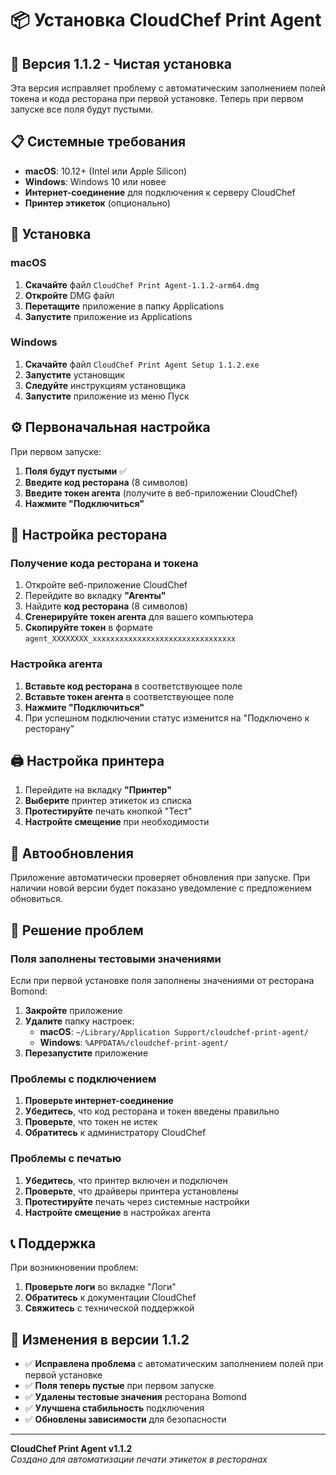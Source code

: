 # 📦 Установка CloudChef Print Agent

## 🎯 Версия 1.1.2 - Чистая установка

Эта версия исправляет проблему с автоматическим заполнением полей токена и кода ресторана при первой установке. Теперь при первом запуске все поля будут пустыми.

## 📋 Системные требования

- **macOS**: 10.12+ (Intel или Apple Silicon)
- **Windows**: Windows 10 или новее
- **Интернет-соединение** для подключения к серверу CloudChef
- **Принтер этикеток** (опционально)

## 🚀 Установка

### macOS

1. **Скачайте** файл `CloudChef Print Agent-1.1.2-arm64.dmg`
2. **Откройте** DMG файл
3. **Перетащите** приложение в папку Applications
4. **Запустите** приложение из Applications

### Windows

1. **Скачайте** файл `CloudChef Print Agent Setup 1.1.2.exe`
2. **Запустите** установщик
3. **Следуйте** инструкциям установщика
4. **Запустите** приложение из меню Пуск

## ⚙️ Первоначальная настройка

При первом запуске:

1. **Поля будут пустыми** ✅
2. **Введите код ресторана** (8 символов)
3. **Введите токен агента** (получите в веб-приложении CloudChef)
4. **Нажмите "Подключиться"**

## 🔧 Настройка ресторана

### Получение кода ресторана и токена

1. Откройте веб-приложение CloudChef
2. Перейдите во вкладку **"Агенты"**
3. Найдите **код ресторана** (8 символов)
4. **Сгенерируйте токен агента** для вашего компьютера
5. **Скопируйте токен** в формате `agent_XXXXXXXX_xxxxxxxxxxxxxxxxxxxxxxxxxxxxxxxx`

### Настройка агента

1. **Вставьте код ресторана** в соответствующее поле
2. **Вставьте токен агента** в соответствующее поле
3. **Нажмите "Подключиться"**
4. При успешном подключении статус изменится на "Подключено к ресторану"

## 🖨️ Настройка принтера

1. Перейдите на вкладку **"Принтер"**
2. **Выберите** принтер этикеток из списка
3. **Протестируйте** печать кнопкой "Тест"
4. **Настройте смещение** при необходимости

## 🔄 Автообновления

Приложение автоматически проверяет обновления при запуске. При наличии новой версии будет показано уведомление с предложением обновиться.

## 🐛 Решение проблем

### Поля заполнены тестовыми значениями

Если при первой установке поля заполнены значениями от ресторана Bomond:

1. **Закройте** приложение
2. **Удалите** папку настроек:
   - **macOS**: `~/Library/Application Support/cloudchef-print-agent/`
   - **Windows**: `%APPDATA%/cloudchef-print-agent/`
3. **Перезапустите** приложение

### Проблемы с подключением

1. **Проверьте интернет-соединение**
2. **Убедитесь**, что код ресторана и токен введены правильно
3. **Проверьте**, что токен не истек
4. **Обратитесь** к администратору CloudChef

### Проблемы с печатью

1. **Убедитесь**, что принтер включен и подключен
2. **Проверьте**, что драйверы принтера установлены
3. **Протестируйте** печать через системные настройки
4. **Настройте смещение** в настройках агента

## 📞 Поддержка

При возникновении проблем:

1. **Проверьте логи** во вкладке "Логи"
2. **Обратитесь** к документации CloudChef
3. **Свяжитесь** с технической поддержкой

## 📝 Изменения в версии 1.1.2

- ✅ **Исправлена проблема** с автоматическим заполнением полей при первой установке
- ✅ **Поля теперь пустые** при первом запуске
- ✅ **Удалены тестовые значения** ресторана Bomond
- ✅ **Улучшена стабильность** подключения
- ✅ **Обновлены зависимости** для безопасности

---

**CloudChef Print Agent v1.1.2**  
*Создано для автоматизации печати этикеток в ресторанах*
